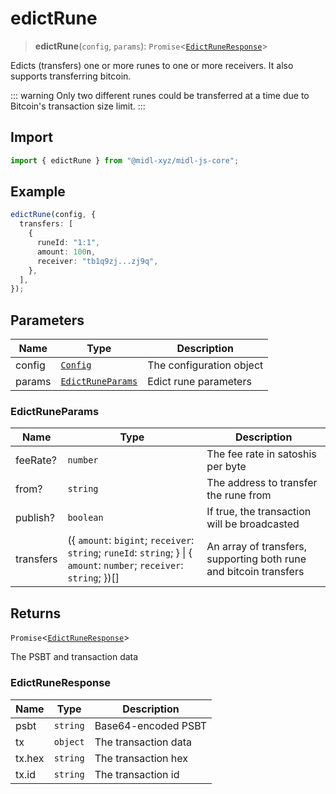 # edictRune

> **edictRune**(`config`, `params`): `Promise`\<[`EdictRuneResponse`](#edictruneresponse)\>

Edicts (transfers) one or more runes to one or more receivers. It also supports transferring bitcoin.

::: warning
Only two different runes could be transferred at a time due to Bitcoin's transaction size limit.
:::

## Import

```ts
import { edictRune } from "@midl-xyz/midl-js-core";
```

## Example

```ts
edictRune(config, {
  transfers: [
    {
      runeId: "1:1",
      amount: 100n,
      receiver: "tb1q9zj...zj9q",
    },
  ],
});
```

## Parameters

| Name   | Type                                                            | Description              |
| ------ | --------------------------------------------------------------- | ------------------------ |
| config | [`Config`](../configuration.md#creating-a-configuration-object) | The configuration object |
| params | [`EdictRuneParams`](#edictruneparams)                           | Edict rune parameters    |

### EdictRuneParams

| Name      | Type                                                                                                                       | Description                                                       |
| --------- | -------------------------------------------------------------------------------------------------------------------------- | ----------------------------------------------------------------- |
| feeRate?  | `number`                                                                                                                   | The fee rate in satoshis per byte                                 |
| from?     | `string`                                                                                                                   | The address to transfer the rune from                             |
| publish?  | `boolean`                                                                                                                  | If true, the transaction will be broadcasted                      |
| transfers | (\{ `amount`: `bigint`; `receiver`: `string`; `runeId`: `string`; \} \| \{ `amount`: `number`; `receiver`: `string`; \})[] | An array of transfers, supporting both rune and bitcoin transfers |

## Returns

`Promise`\<[`EdictRuneResponse`](#edictruneresponse)\>

The PSBT and transaction data

### EdictRuneResponse

| Name   | Type     | Description          |
| ------ | -------- | -------------------- |
| psbt   | `string` | Base64-encoded PSBT  |
| tx     | `object` | The transaction data |
| tx.hex | `string` | The transaction hex  |
| tx.id  | `string` | The transaction id   |

